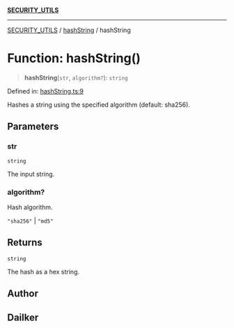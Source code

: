 [**SECURITY_UTILS**](../../README.md)

***

[SECURITY_UTILS](../../README.md) / [hashString](../README.md) / hashString

# Function: hashString()

> **hashString**(`str`, `algorithm?`): `string`

Defined in: [hashString.ts:9](https://github.com/dailker/everyutil/blob/26e2bb73429918cf0d08899e9efd90b82a42c92e/src/security/hashString.ts#L9)

Hashes a string using the specified algorithm (default: sha256).

## Parameters

### str

`string`

The input string.

### algorithm?

Hash algorithm.

`"sha256"` | `"md5"`

## Returns

`string`

The hash as a hex string.

## Author

## Dailker
